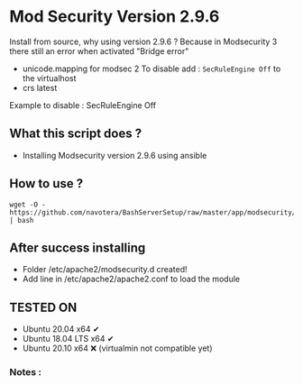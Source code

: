 # Mod Security Version 2.9.6

Install from source, why using version 2.9.6 ? 
Because in Modsecurity 3 there still an error when activated "Bridge error" 


- unicode.mapping for modsec 2
  To disable add : `SecRuleEngine Off` to the virtualhost
- crs latest


Example to disable : 
    SecRuleEngine Off


## What this script does ?
- Installing Modsecurity version 2.9.6 using ansible 


## How to use ?
```unix
wget -O - https://github.com/navotera/BashServerSetup/raw/master/app/modsecurity/v2/init.sh  | bash
```

## After success installing 
- Folder /etc/apache2/modsecurity.d created!
- Add line in /etc/apache2/apache2.conf to load the module 


## TESTED ON
- Ubuntu 20.04 x64 ✔
- Ubuntu 18.04 LTS x64 ✔
- Ubuntu 20.10 x64 ❌ (virtualmin not compatible yet)


### Notes : 
